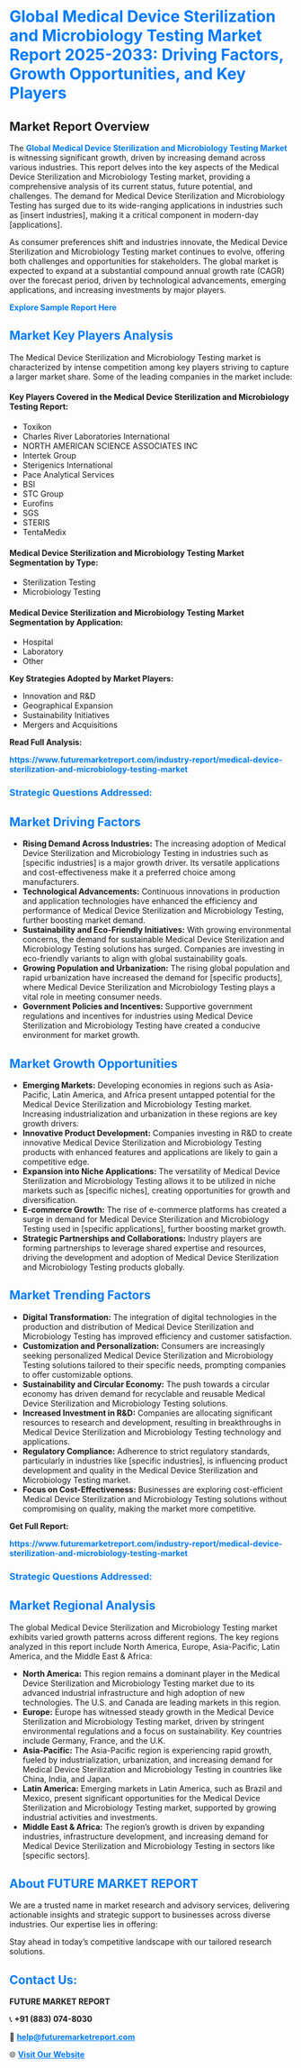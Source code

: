 <h1 style="color: #007BFF;">Global Medical Device Sterilization and Microbiology Testing Market Report 2025-2033: Driving Factors, Growth Opportunities, and Key Players</h1>

<section id="overview">
<h2>Market Report Overview</h2>
<p>The <a href="https://www.futuremarketreport.com/industry-report/medical-device-sterilization-and-microbiology-testing-market" style="color: #007BFF; text-decoration: none;"><strong>Global Medical Device Sterilization and Microbiology Testing Market</strong></a> is witnessing significant growth, driven by increasing demand across various industries. This report delves into the key aspects of the Medical Device Sterilization and Microbiology Testing market, providing a comprehensive analysis of its current status, future potential, and challenges. The demand for Medical Device Sterilization and Microbiology Testing has surged due to its wide-ranging applications in industries such as [insert industries], making it a critical component in modern-day [applications].</p>
<p>As consumer preferences shift and industries innovate, the Medical Device Sterilization and Microbiology Testing market continues to evolve, offering both challenges and opportunities for stakeholders. The global market is expected to expand at a substantial compound annual growth rate (CAGR) over the forecast period, driven by technological advancements, emerging applications, and increasing investments by major players.</p>
</section>

<section id="overview">
<p><a href="https://www.futuremarketreport.com/request-sample/reportId=78786" style="color: #007BFF; text-decoration: none;"><strong>Explore Sample Report Here</strong></a></p>
</section>

<section id="key-players">
<h2 style="color: #007BFF;">Market Key Players Analysis</h2>
<p>The Medical Device Sterilization and Microbiology Testing market is characterized by intense competition among key players striving to capture a larger market share. Some of the leading companies in the market include:</p>
<h4>Key Players Covered in the Medical Device Sterilization and Microbiology Testing Report:</h4>
<ul><li>Toxikon</li><li>Charles River Laboratories International</li><li>NORTH AMERICAN SCIENCE ASSOCIATES INC</li><li>Intertek Group</li><li>Sterigenics International</li><li>Pace Analytical Services</li><li>BSI</li><li>STC Group</li><li>Eurofins</li><li>SGS</li><li>STERIS</li><li>TentaMedix</li></ul>
<h4>Medical Device Sterilization and Microbiology Testing Market Segmentation by Type:</h4>
<ul><li>Sterilization Testing</li><li>Microbiology Testing</li></ul>

<h4>Medical Device Sterilization and Microbiology Testing Market Segmentation by Application:</h4>
<ul><li>Hospital</li><li>Laboratory</li><li>Other</li></ul>
<p><strong>Key Strategies Adopted by Market Players:</strong></p>
<ul>
<li>Innovation and R&D</li>
<li>Geographical Expansion</li>
<li>Sustainability Initiatives</li>
<li>Mergers and Acquisitions</li>
</ul>
</section>

<section>
<p><strong>Read Full Analysis: </strong></p><a href="https://www.futuremarketreport.com/industry-report/medical-device-sterilization-and-microbiology-testing-market" style="color: #007BFF; text-decoration: none;"><strong>https://www.futuremarketreport.com/industry-report/medical-device-sterilization-and-microbiology-testing-market</strong></a>
<h3 style="color: #007BFF;">Strategic Questions Addressed:</h3>
</section>

<section id="driving-factors">
<h2 style="color: #007BFF;">Market Driving Factors</h2>
<ul>
<li><strong>Rising Demand Across Industries:</strong> The increasing adoption of Medical Device Sterilization and Microbiology Testing in industries such as [specific industries] is a major growth driver. Its versatile applications and cost-effectiveness make it a preferred choice among manufacturers.</li>
<li><strong>Technological Advancements:</strong> Continuous innovations in production and application technologies have enhanced the efficiency and performance of Medical Device Sterilization and Microbiology Testing, further boosting market demand.</li>
<li><strong>Sustainability and Eco-Friendly Initiatives:</strong> With growing environmental concerns, the demand for sustainable Medical Device Sterilization and Microbiology Testing solutions has surged. Companies are investing in eco-friendly variants to align with global sustainability goals.</li>
<li><strong>Growing Population and Urbanization:</strong> The rising global population and rapid urbanization have increased the demand for [specific products], where Medical Device Sterilization and Microbiology Testing plays a vital role in meeting consumer needs.</li>
<li><strong>Government Policies and Incentives:</strong> Supportive government regulations and incentives for industries using Medical Device Sterilization and Microbiology Testing have created a conducive environment for market growth.</li>
</ul>
</section>

<section id="growth-opportunities">
<h2 style="color: #007BFF;">Market Growth Opportunities</h2>
<ul>
<li><strong>Emerging Markets:</strong> Developing economies in regions such as Asia-Pacific, Latin America, and Africa present untapped potential for the Medical Device Sterilization and Microbiology Testing market. Increasing industrialization and urbanization in these regions are key growth drivers.</li>
<li><strong>Innovative Product Development:</strong> Companies investing in R&D to create innovative Medical Device Sterilization and Microbiology Testing products with enhanced features and applications are likely to gain a competitive edge.</li>
<li><strong>Expansion into Niche Applications:</strong> The versatility of Medical Device Sterilization and Microbiology Testing allows it to be utilized in niche markets such as [specific niches], creating opportunities for growth and diversification.</li>
<li><strong>E-commerce Growth:</strong> The rise of e-commerce platforms has created a surge in demand for Medical Device Sterilization and Microbiology Testing used in [specific applications], further boosting market growth.</li>
<li><strong>Strategic Partnerships and Collaborations:</strong> Industry players are forming partnerships to leverage shared expertise and resources, driving the development and adoption of Medical Device Sterilization and Microbiology Testing products globally.</li>
</ul>
</section>

<section id="trending-factors">
<h2 style="color: #007BFF;">Market Trending Factors</h2>
<ul>
<li><strong>Digital Transformation:</strong> The integration of digital technologies in the production and distribution of Medical Device Sterilization and Microbiology Testing has improved efficiency and customer satisfaction.</li>
<li><strong>Customization and Personalization:</strong> Consumers are increasingly seeking personalized Medical Device Sterilization and Microbiology Testing solutions tailored to their specific needs, prompting companies to offer customizable options.</li>
<li><strong>Sustainability and Circular Economy:</strong> The push towards a circular economy has driven demand for recyclable and reusable Medical Device Sterilization and Microbiology Testing solutions.</li>
<li><strong>Increased Investment in R&D:</strong> Companies are allocating significant resources to research and development, resulting in breakthroughs in Medical Device Sterilization and Microbiology Testing technology and applications.</li>
<li><strong>Regulatory Compliance:</strong> Adherence to strict regulatory standards, particularly in industries like [specific industries], is influencing product development and quality in the Medical Device Sterilization and Microbiology Testing market.</li>
<li><strong>Focus on Cost-Effectiveness:</strong> Businesses are exploring cost-efficient Medical Device Sterilization and Microbiology Testing solutions without compromising on quality, making the market more competitive.</li>
</ul>
</section>

<section>
<p><strong>Get Full Report: </strong></p><a href="https://www.futuremarketreport.com/industry-report/medical-device-sterilization-and-microbiology-testing-market" style="color: #007BFF; text-decoration: none;"><strong>https://www.futuremarketreport.com/industry-report/medical-device-sterilization-and-microbiology-testing-market</strong></a>
<h3 style="color: #007BFF;">Strategic Questions Addressed:</h3>
</section>


<section id="regional-analysis">
<h2 style="color: #007BFF;">Market Regional Analysis</h2>
<p>The global Medical Device Sterilization and Microbiology Testing market exhibits varied growth patterns across different regions. The key regions analyzed in this report include North America, Europe, Asia-Pacific, Latin America, and the Middle East & Africa:</p>
<ul>
<li><strong>North America:</strong> This region remains a dominant player in the Medical Device Sterilization and Microbiology Testing market due to its advanced industrial infrastructure and high adoption of new technologies. The U.S. and Canada are leading markets in this region.</li>
<li><strong>Europe:</strong> Europe has witnessed steady growth in the Medical Device Sterilization and Microbiology Testing market, driven by stringent environmental regulations and a focus on sustainability. Key countries include Germany, France, and the U.K.</li>
<li><strong>Asia-Pacific:</strong> The Asia-Pacific region is experiencing rapid growth, fueled by industrialization, urbanization, and increasing demand for Medical Device Sterilization and Microbiology Testing in countries like China, India, and Japan.</li>
<li><strong>Latin America:</strong> Emerging markets in Latin America, such as Brazil and Mexico, present significant opportunities for the Medical Device Sterilization and Microbiology Testing market, supported by growing industrial activities and investments.</li>
<li><strong>Middle East & Africa:</strong> The region’s growth is driven by expanding industries, infrastructure development, and increasing demand for Medical Device Sterilization and Microbiology Testing in sectors like [specific sectors].</li>
</ul>
</section>

<footer>
<h2 style="color: #007BFF;">About FUTURE MARKET REPORT</h2>
<p>We are a trusted name in market research and advisory services, delivering actionable insights and strategic support to businesses across diverse industries. Our expertise lies in offering:</p>

<p>Stay ahead in today’s competitive landscape with our tailored research solutions.</p>

<h2 style="color: #007BFF;">Contact Us:</h2>
<p><strong>FUTURE MARKET REPORT</strong></p>
<p>📞 <strong>+91 (883) 074-8030</strong></p>
<p>📧 <strong><a href="mailto:help@futuremarketreport.com" style="color: #007BFF;">help@futuremarketreport.com</a></strong></p>
<p>🌐 <strong><a href="https://www.futuremarketreport.com/" style="color: #007BFF;">Visit Our Website</a></strong></p>
</footer>